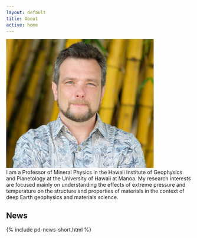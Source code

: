 ```yaml
---
layout: default
title: About
active: home
---
```


<script>
  (function(i,s,o,g,r,a,m){i['GoogleAnalyticsObject']=r;i[r]=i[r]||function(){
  (i[r].q=i[r].q||[]).push(arguments)},i[r].l=1*new Date();a=s.createElement(o),
  m=s.getElementsByTagName(o)[0];a.async=1;a.src=g;m.parentNode.insertBefore(a,m)
  })(window,document,'script','https://www.google-analytics.com/analytics.js','ga');

  ga('create', 'UA-77542298-1', 'auto');
  ga('send', 'pageview');
</script>

<div class="splitleft">
<img class="left" width="400" src="images/Przemek.jpg">
</div>



<div class="splitright">
<div class="box2">
I am a Professor of Mineral Physics in the Hawaii Institute of Geophysics and Planetology at the University of Hawaii at Manoa.
My research interests are focused mainly on understanding the effects of extreme pressure and temperature on the structure and 
properties of materials in the context of deep Earth geophysics and materials science.
</div>
</div>


<div class="splitright">
<div class="box1">
<h2>News</h2>
{% include pd-news-short.html %}</div>
</div>

<div class="clear"></div>
